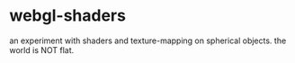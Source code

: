 # webgl-shaders 

an experiment with shaders and texture-mapping on spherical objects. the world is NOT flat. 
